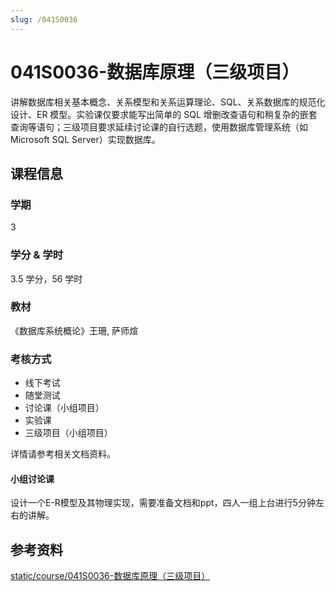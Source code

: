 ```yaml
---
slug: /041S0036
---
```


# 041S0036-数据库原理（三级项目）

讲解数据库相关基本概念、关系模型和关系运算理论、SQL、关系数据库的规范化设计、ER 模型。实验课仅要求能写出简单的 SQL 增删改查语句和稍复杂的嵌套查询等语句；三级项目要求延续讨论课的自行选题，使用数据库管理系统（如 Microsoft SQL Server）实现数据库。

## 课程信息

### 学期

3

### 学分 & 学时

3.5 学分，56 学时

### 教材

《数据库系统概论》王珊, 萨师煊

### 考核方式

- 线下考试
- 随堂测试
- 讨论课（小组项目）
- 实验课
- 三级项目（小组项目）

详情请参考相关文档资料。

#### 小组讨论课

设计一个E-R模型及其物理实现，需要准备文档和ppt，四人一组上台进行5分钟左右的讲解。

## 参考资料

[static/course/041S0036-数据库原理（三级项目）](https://github.com/rurumuri/ysuse-2022/tree/master/static/course/041S0036-%E6%95%B0%E6%8D%AE%E5%BA%93%E5%8E%9F%E7%90%86%EF%BC%88%E4%B8%89%E7%BA%A7%E9%A1%B9%E7%9B%AE%EF%BC%89)